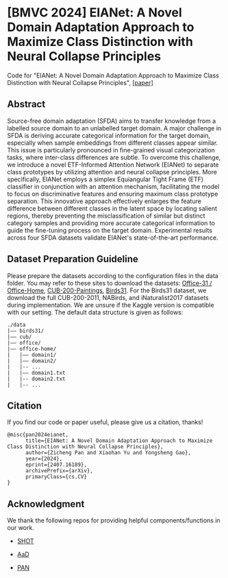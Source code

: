 # [BMVC 2024] EIANet: A Novel Domain Adaptation Approach to Maximize Class Distinction with Neural Collapse Principles
Code for "EIANet: A Novel Domain Adaptation Approach to Maximize Class Distinction with Neural Collapse Principles", [[paper]](https://arxiv.org/abs/2407.16189)

## Abstract
Source-free domain adaptation (SFDA) aims to transfer knowledge from a labelled source domain to an unlabelled target domain. A major challenge in SFDA is deriving accurate categorical information for the target domain, especially when sample embeddings from different classes appear similar. This issue is particularly pronounced in fine-grained visual categorization tasks, where inter-class differences are subtle. To overcome this challenge, we introduce a novel ETF-Informed Attention Network (EIANet) to separate class prototypes by utilizing attention and neural collapse principles. More specifically, EIANet employs a simplex Equiangular Tight Frame (ETF) classifier in conjunction with an attention mechanism, facilitating the model to focus on discriminative features and ensuring maximum class prototype separation. This innovative approach effectively enlarges the feature difference between different classes in the latent space by locating salient regions, thereby preventing the misclassification of similar but distinct category samples and providing more accurate categorical information to guide the fine-tuning process on the target domain. Experimental results across four SFDA datasets validate EIANet's state-of-the-art performance.

## Dataset Preparation Guideline
Please prepare the datasets according to the configuration files in the data folder. You may refer to these sites to download the datasets: [Office-31 / Office-Home](https://github.com/tim-learn/SHOT), [CUB-200-Paintings](https://github.com/thuml/PAN), [Birds31](https://www.kaggle.com/datasets/mei1963/bird31). For the Birds31 dataset, we download the full CUB-200-2011, NABirds, and iNaturalist2017 datasets during implementation. We are unsure if the Kaggle version is compatible with our setting. The default data structure is given as follows:

```
./data
|–– birds31/
|–– cub/
|–– office/
|–– office-home/
|   |–– domain1/
|   |–– domain2/
|   |-- ...
|   |–– domain1.txt
|   |-- domain2.txt
|   |-- ...
```

## Citation
If you find our code or paper useful, please give us a citation, thanks!
```
@misc{pan2024eianet,
      title={EIANet: A Novel Domain Adaptation Approach to Maximize Class Distinction with Neural Collapse Principles}, 
      author={Zicheng Pan and Xiaohan Yu and Yongsheng Gao},
      year={2024},
      eprint={2407.16189},
      archivePrefix={arXiv},
      primaryClass={cs.CV}
}
```

## Acknowledgment
We thank the following repos for providing helpful components/functions in our work.

- [SHOT](https://github.com/tim-learn/SHOT)

- [AaD](https://github.com/Albert0147/AaD_SFDA)

- [PAN](https://github.com/thuml/PAN)
